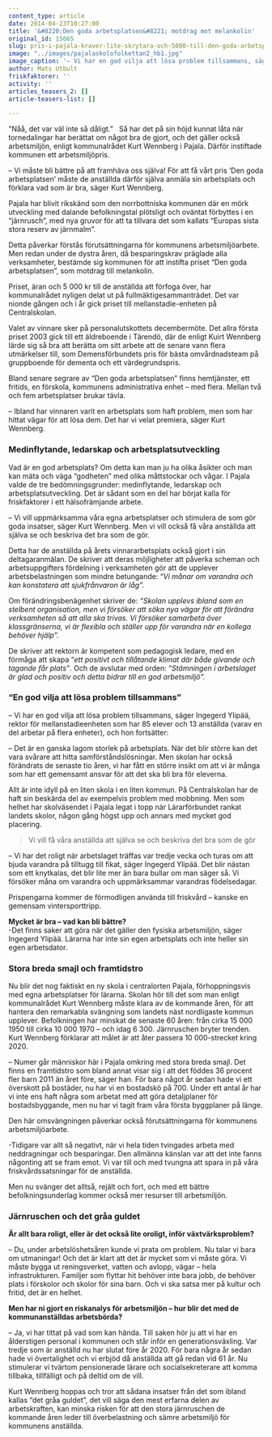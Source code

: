 ```yaml
---
content_type: article
date: 2014-04-23T10:27:00
title: '&#8220;Den goda arbetsplatsen&#8221; motdrag mot melankolin'
original_id: 15665
slug: pris-i-pajala-kraver-lite-skrytara-och-5000-till-den-goda-arbetsplatsen
image: "../images/pajalaskolofolkettan2_hb1.jpg"
image_caption: '– Vi har en god vilja att lösa problem tillsammans, säger Ingegerd Ylipää (till vänster), rektor för "Den goda arbetsplatsen 2011", mellanstadiet vid Centralskolan i Pajala, här med kollegan Karin Ylipää-Jonsson.'
author: Mats Utbult
friskfaktorer: ''
activity: ''
articles_teasers_2: []
article-teasers-list: []

---
```


”Nåå, det var väl inte så dåligt.”   Så har det på sin höjd kunnat låta när tornedalingar har berättat om något bra de gjort, och det gäller också arbetsmiljön, enligt kommunalrådet Kurt Wennberg i Pajala. Därför instiftade kommunen ett arbetsmiljöpris.

– Vi måste bli bättre på att framhäva oss själva! För att få vårt pris ‘Den goda arbetsplatsen’ måste de anställda därför själva anmäla sin arbetsplats och förklara vad som är bra, säger Kurt Wennberg.

Pajala har blivit rikskänd som den norrbottniska kommunen där en mörk utveckling med dalande befolkningstal plötsligt och oväntat förbyttes i en “järnrusch”, med nya gruvor för att ta tillvara det som kallats “Europas sista stora reserv av järnmalm”.

Detta påverkar förstås förutsättningarna för kommunens arbetsmiljöarbete. Men redan under de dystra åren, då besparingskrav präglade alla verksamheter, bestämde sig kommunen för att instifta priset “Den goda arbetsplatsen”, som motdrag till melankolin.

Priset, äran och 5 000 kr till de anställda att förfoga över, har kommunalrådet nyligen delat ut på fullmäktigesammanträdet. Det var nionde gången och i år gick priset till mellanstadie-enheten på Centralskolan.

Valet av vinnare sker på personalutskottets decembermöte. Det allra första priset 2003 gick till ett äldreboende i Tärendö, där de enligt Kuirt Wennberg lärde sig så bra att berätta om sitt arbete att de senare vann flera utmärkelser till, som Demensförbundets pris för bästa omvårdnadsteam på gruppboende för dementa och ett värdegrundspris.

Bland senare segrare av “Den goda arbetsplatsen” finns hemtjänster, ett fritids, en förskola, kommunens administrativa enhet – med flera. Mellan två och fem arbetsplatser brukar tävla.

– Ibland har vinnaren varit en arbetsplats som haft problem, men som har hittat vägar för att lösa dem. Det har vi velat premiera, säger Kurt Wennberg.

### Medinflytande, ledarskap och arbetsplatsutveckling

Vad är en god arbetsplats? Om detta kan man ju ha olika åsikter och man kan mäta och väga “godheten” med olika måttstockar och vågar. I Pajala valde de tre bedömningsgrunder: medinflytande, ledarskap och arbetsplatsutveckling. Det är sådant som en del har börjat kalla för friskfaktorer i ett hälsofrämjande arbete.

– Vi vill uppmärksamma våra egna arbetsplatser och stimulera de som gör goda insatser, säger Kurt Wennberg. Men vi vill också få våra anställda att själva se och beskriva det bra som de gör.

Detta har de anställda på årets vinnararbetsplats också gjort i sin deltagaranmälan. De skriver att deras möjligheter att påverka scheman och arbetsuppgifters fördelning i verksamheten gör att de upplever arbetsbelastningen som mindre betungande: “_Vi månar om varandra och kan konstatera att sjukfrånvaron är låg”._

Om förändringsbenägenhet skriver de: _“Skolan upplevs ibland som en stelbent organisation, men vi försöker att söka nya vägar för att förändra verksamheten så att alla ska trivas. Vi försöker samarbeta över klassgränserna, vi är flexibla och ställer upp för varandra när en kollega behöver hjälp”._

De skriver att rektorn är kompetent som pedagogisk ledare, med en förmåga att skapa “_ett positivt och tillåtande klimat där både givande och tagande får plats”_. Och de avslutar med orden: “_Stämningen i arbetslaget är glad och positiv och detta bidrar till en god arbetsmiljö”._

### “En god vilja att lösa problem tillsammans”

– Vi har en god vilja att lösa problem tillsammans, säger Ingegerd Ylipää, rektor för mellanstadieenheten som har 85 elever och 13 anställda (varav en del arbetar på flera enheter), och hon fortsätter:

– Det är en ganska lagom storlek på arbetsplats. När det blir större kan det vara svårare att hitta samförståndslösningar. Men skolan har också förändrats de senaste tio åren, vi har fått en större insikt om att vi är många som har ett gemensamt ansvar för att det ska bli bra för eleverna.

Allt är inte idyll på en liten skola i en liten kommun. På Centralskolan har de haft sin beskärda del av exempelvis problem med mobbning. Men som helhet har skolväsendet i Pajala legat i topp när Lärarförbundet rankat landets skolor, någon gång högst upp och annars med mycket god placering.

> Vi vill få våra anställda att själva se och beskriva det bra som de gör

– Vi har det roligt när arbetslaget träffas var tredje vecka och turas om att bjuda varandra på tilltugg till fikat, säger Ingegerd Ylipää. Det blir nästan som ett knytkalas, det blir lite mer än bara bullar om man säger så. Vi försöker måna om varandra och uppmärksammar varandras födelsedagar.

Prispengarna kommer de förmodligen använda till friskvård – kanske en gemensam vintersporttripp.

**Mycket är bra – vad kan bli bättre?**  
\-Det finns saker att göra när det gäller den fysiska arbetsmiljön, säger Ingegerd Ylipää. Lärarna har inte sin egen arbetsplats och inte heller sin egen arbetsdator.

### Stora breda smajl och framtidstro

Nu blir det nog faktiskt en ny skola i centralorten Pajala, förhoppningsvis med egna arbetsplatser för lärarna. Skolan hör till det som man enligt kommunalrådet Kurt Wennberg måste klara av de kommande åren, för att hantera den remarkabla svängning som landets näst nordligaste kommun upplever. Befolkningen har minskat de senaste 60 åren: från cirka 15 000 1950 till cirka 10 000 1970 – och idag 6 300. Järnruschen bryter trenden. Kurt Wennberg förklarar att målet är att åter passera 10 000-strecket kring 2020.

– Numer går människor här i Pajala omkring med stora breda smajl. Det finns en framtidstro som bland annat visar sig i att det föddes 36 procent fler barn 2011 än året före, säger han. För bara något år sedan hade vi ett överskott på bostäder, nu har vi en bostadskö på 700. Under ett antal år har vi inte ens haft några som arbetat med att göra detaljplaner för bostadsbyggande, men nu har vi tagit fram våra första byggplaner på länge.

Den här omsvängningen påverkar också förutsättningarna för kommunens arbetsmiljöarbete.

\-Tidigare var allt så negativt, när vi hela tiden tvingades arbeta med neddragningar och besparingar. Den allmänna känslan var att det inte fanns någonting att se fram emot. Vi var till och med tvungna att spara in på våra friskvårdssatsningar för de anställda.

Men nu svänger det alltså, rejält och fort, och med ett bättre befolkningsunderlag kommer också mer resurser till arbetsmiljön.

### Järnruschen och det gråa guldet

**Är allt bara roligt, eller är det också lite oroligt, inför växtvärksproblem?**

– Du, under arbetslöshetsåren kunde vi prata om problem. Nu talar vi bara om utmaningar! Och det är klart att det är mycket som vi måste göra. Vi måste bygga ut reningsverket, vatten och avlopp, vägar – hela infrastrukturen. Familjer som flyttar hit behöver inte bara jobb, de behöver plats i förskolor och skolor för sina barn. Och vi ska satsa mer på kultur och fritid, det är en helhet.

**Men har ni gjort en riskanalys för arbetsmiljön – hur blir det med de kommunanställdas arbetsbörda?**

– Ja, vi har tittat på vad som kan hända. Till saken hör ju att vi har en ålderstigen personal i kommunen och står inför en generationsväxling. Var tredje som är anställd nu har slutat före år 2020. För bara några år sedan hade vi övertalighet och vi erbjöd då anställda att gå redan vid 61 år. Nu stimulerar vi tvärtom pensionerade lärare och socialsekreterare att komma tillbaka, tillfälligt och på deltid om de vill.

Kurt Wennberg hoppas och tror att sådana insatser från det som ibland kallas “det gråa guldet”, det vill säga den mest erfarna delen av arbetskraften, kan minska risken för att den stora järnruschen de kommande åren leder till överbelastning och sämre arbetsmiljö för kommunens anställda.

